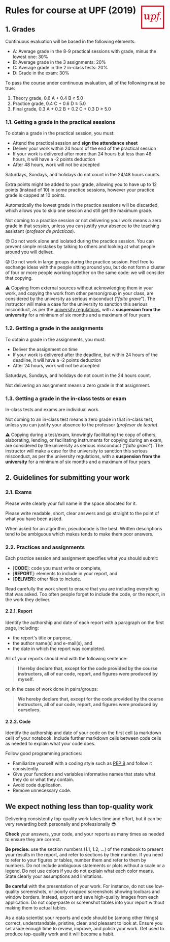 # <img src="upf_logo.png" align="right" width="80"/>Rules for course at UPF (2019)

## 1. Grades

Continuous evaluation will be based in the following elements:

* A: Average grade in the 8-9 practical sessions with grade, minus the lowest one: 30%
* B: Average grade in the 3 assignments: 20%
* C: Average grade in the 2 in-class tests: 20%
* D: Grade in the exam: 30%

To pass the course under continuous evaluation, all of the following must be true:

1. Theory grade, 0.6 A + 0.4 B ≥ 5.0
1. Practice grade, 0.4 C + 0.6 D ≥ 5.0
1. Final grade, 0.3 A + 0.2 B + 0.2 C + 0.3 D ≥ 5.0

### 1.1. Getting a grade in the practical sessions

To obtain a grade in the practical session, you must:

* Attend the practical session and **sign the attendance sheet**
* Deliver your work within 24 hours of the end of the practical session
* If your work is delivered after more than 24 hours but less than 48 hours, it will have a -2 points deduction
* After 48 hours, work will not be accepted

Saturdays, Sundays, and holidays do not count in the 24/48 hours counts.

Extra points might be added to your grade, allowing you to have up to 12 points (instead of 10) in some practice sessions, however your practice grade is capped at 10 points.

Automatically the lowest grade in the practice sessions will be discarded, which allows you to skip one session and still get the maximum grade.

Not coming to a practice session or not delivering your work means a zero grade in that session, unless you can justify your absence to the teaching assistant (*profesor de prácticas*).

:unamused: Do not work alone and isolated during the practice session. You can prevent simple mistakes by talking to others and looking at what people around you will deliver.

:rage: Do not work in large groups during the practice session. Feel free to exchange ideas with the people sitting around you, but do not form a cluster of four or more people working together on the same code: we will consider that copying.

:warning: Copying from external sources without acknowledging them in your work, and copying the work from other person/group in your class, are considered by the university as serious misconduct ("*falta grave*"). The instructor will make a case for the university to sanction this serious misconduct, as per the [university regulations](https://seuelectronica.upf.edu/es/regim-disciplinari-dels-estudiants-de-la-universitat-pompeu-fabra), with a **suspension from the university** for a minimum of six months and a maximum of four years.

### 1.2. Getting a grade in the assignments

To obtain a grade in the assignments, you must:

* Deliver the assignment on time
* If your work is delivered after the deadline, but within 24 hours of the deadline, it will have a -2 points deduction
* After 24 hours, work will not be accepted

Saturdays, Sundays, and holidays do not count in the 24 hours count.

Not delivering an assignment means a zero grade in that assignment.

### 1.3. Getting a grade in the in-class tests or exam

In-class tests and exams are individual work.

Not coming to an in-class test means a zero grade in that in-class test, unless you can justify your absence to the professor (*profesor de teoría*).

:warning: Copying during a test/exam, knowingly facilitating the copy of others, elaborating, lending, or facilitating instruments for copying during an exam, are considered by the university as serious misconduct ("*falta grave*"). The instructor will make a case for the university to sanction this serious misconduct, as per the university regulations, with a **suspension from the university** for a minimum of six months and a maximum of four years.

## 2. Guidelines for submitting your work

### 2.1. Exams

Please write clearly your full name in the space allocated for it.

Please write readable, short, clear answers and go straight to the point of what you have been asked.

When asked for an algorithm, pseudocode is the best. Written descriptions tend to be ambiguous which makes tends to make them poor answers.

### 2.2. Practices and assignments

Each practice session and assignment specifies what you should submit:

* [**CODE**]: code you must write or complete,
* [**REPORT**]: elements to include in your report, and
* [**DELIVER**]: other files to include.

Read carefully the work sheet to ensure that you are including everything that was asked. Too often people forget to include the code, or the report, in the work they deliver.

#### 2.2.1. Report

Identify the authorship and date of each report with a paragraph on the first page, including:

* the report's title or purpose,
* the author name(s) and e-mail(s), and
* the date in which the report was completed.

All of your reports should end with the following sentence:

> **I hereby declare that, except for the code provided by the course instructors, all of our code, report, and figures were produced by myself.**

or, in the case of work done in pairs/groups:

> **We hereby declare that, except for the code provided by the course instructors, all of our code, report, and figures were produced by ourselves.**

#### 2.2.2. Code

Identify the authorship and date of your code on the first cell (a markdown cell) of your notebook. Include further markdown cells between code cells as needed to explain what your code does.

Follow good programming practices:

* Familiarize yourself with a coding style such as [PEP 8](https://www.python.org/dev/peps/pep-0008/) and follow it consistently.
* Give your functions and variables informative names that state what they do or what they contain.
* Avoid code duplication.
* Remove unnecessary code.

## We expect nothing less than top-quality work

Delivering consistently top-quality work takes time and effort, but it can be very rewarding both personally and professionally :sunglasses:

**Check** your answers, your code, and your reports as many times as needed to ensure they are correct.

**Be precise:** use the section numbers (1.1, 1.2, ...) of the notebook to present your results in the report, and refer to sections by their number. If you need to refer to your figures or tables, number them and refer to them by numbers. Do not include ambiguous statements or plots without a scale or a legend. Do not use colors if you do not explain what each color means. State clearly your assumptions and limitations.

**Be careful** with the presentation of your work. For instance, do not use low-quality screenshots, or poorly cropped screenshots showing toolbars and window borders. Instead, export and save high-quality images from each application. Do not copy-paste or screenshot tables into your report without making them to actual tables.

As a data scientist your reports and code should be (among other things) correct, understandable, pristine, clear, and pleasant to look at. Ensure you set aside enough time to review, improve, and polish your work. Get used to produce top-quality work and it will become a habit.
